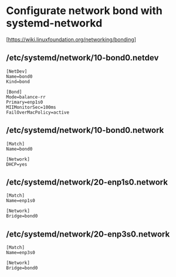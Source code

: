 # Configurate network bond with systemd-networkd

[https://wiki.linuxfoundation.org/networking/bonding]

## /etc/systemd/network/10-bond0.netdev

```
[NetDev]
Name=bond0
Kind=bond

[Bond]
Mode=balance-rr
Primary=enp1s0
MIIMonitorSec=100ms
FailOverMacPolicy=active
```

## /etc/systemd/network/10-bond0.network

```
[Match]
Name=bond0

[Network]
DHCP=yes
```

## /etc/systemd/network/20-enp1s0.network

```
[Match]
Name=enp1s0

[Network]
Bridge=bond0
```

## /etc/systemd/network/20-enp3s0.network

```
[Match]
Name=enp3s0

[Network]
Bridge=bond0
```
